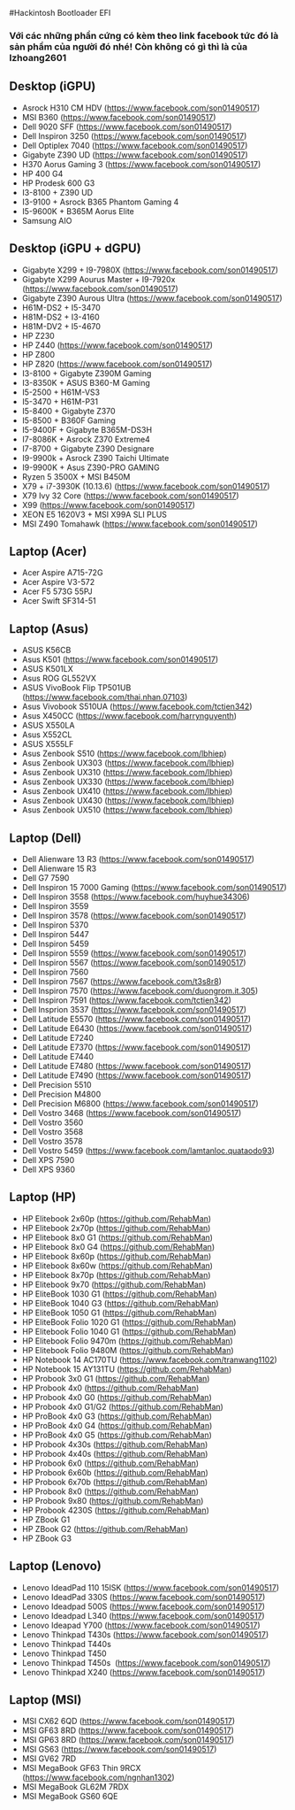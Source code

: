 #Hackintosh Bootloader EFI

### Với các những phần cứng có kèm theo link facebook tức đó là sản phầm của người đó nhé! Còn không có gì thì là của lzhoang2601

## Desktop (iGPU)
+ Asrock H310 CM HDV (https://www.facebook.com/son01490517)
+ MSI B360 (https://www.facebook.com/son01490517)
+ Dell 9020 SFF (https://www.facebook.com/son01490517)
+ Dell Inspiron 3250 (https://www.facebook.com/son01490517)
+ Dell Optiplex 7040 (https://www.facebook.com/son01490517)
+ Gigabyte Z390 UD (https://www.facebook.com/son01490517)
+ H370 Aorus Gaming 3 (https://www.facebook.com/son01490517)
+ HP 400 G4
+ HP Prodesk 600 G3
+ I3-8100 + Z390 UD
+ I3-9100 + Asrock B365 Phantom Gaming 4
+ I5-9600K + B365M Aorus Elite
+ Samsung AIO
## Desktop (iGPU + dGPU)
+ Gigabyte X299 + I9-7980X (https://www.facebook.com/son01490517)
+ Gigabyte X299 Aourus Master + I9-7920x (https://www.facebook.com/son01490517)
+ Gigabyte Z390 Aurous Ultra (https://www.facebook.com/son01490517)
+ H61M-DS2 + I5-3470
+ H81M-DS2 + I3-4160
+ H81M-DV2 + I5-4670
+ HP Z230
+ HP Z440 (https://www.facebook.com/son01490517)
+ HP Z800
+ HP Z820 (https://www.facebook.com/son01490517)
+ I3-8100 + Gigabyte Z390M Gaming
+ I3-8350K + ASUS B360-M Gaming
+ I5-2500 + H61M-VS3
+ I5-3470 + H61M-P31
+ I5-8400 + Gigabyte Z370
+ I5-8500 + B360F Gaming
+ I5-9400F + Gigabyte B365M-DS3H
+ I7-8086K + Asrock Z370 Extreme4
+ I7-8700 + Gigabyte Z390 Designare
+ I9-9900k + Asrock Z390 Taichi Ultimate
+ I9-9900K + Asus Z390-PRO GAMING
+ Ryzen 5 3500X + MSI B450M
+ X79 + i7-3930K (10.13.6) (https://www.facebook.com/son01490517)
+ X79 Ivy 32 Core (https://www.facebook.com/son01490517)
+ X99 (https://www.facebook.com/son01490517)
+ XEON E5 1620V3 + MSI X99A SLI PLUS
+ MSI Z490 Tomahawk (https://www.facebook.com/son01490517)
## Laptop (Acer)  
+ Acer Aspire A715-72G
+ Acer Aspire V3-572
+ Acer F5 573G 55PJ
+ Acer Swift SF314-51
## Laptop (Asus)
+ ASUS K56CB
+ Asus K501 (https://www.facebook.com/son01490517)
+ ASUS K501LX
+ Asus ROG GL552VX
+ ASUS VivoBook Flip TP501UB (https://www.facebook.com/thai.nhan.07103)
+ Asus Vivobook S510UA (https://www.facebook.com/tctien342)
+ Asus X450CC (https://www.facebook.com/harrynguyenth)
+ ASUS X550LA
+ Asus X552CL
+ ASUS X555LF
+ Asus Zenbook S510 (https://www.facebook.com/lbhiep)
+ Asus Zenbook UX303 (https://www.facebook.com/lbhiep)
+ Asus Zenbook UX310 (https://www.facebook.com/lbhiep)
+ Asus Zenbook UX330 (https://www.facebook.com/lbhiep)
+ Asus Zenbook UX410 (https://www.facebook.com/lbhiep)
+ Asus Zenbook UX430 (https://www.facebook.com/lbhiep)
+ Asus Zenbook UX510 (https://www.facebook.com/lbhiep)
## Laptop (Dell)
+ Dell Alienware 13 R3 (https://www.facebook.com/son01490517)
+ Dell Alienware 15 R3
+ Dell G7 7590
+ Dell Inspiron 15 7000 Gaming (https://www.facebook.com/son01490517)
+ Dell Inspiron 3558 (https://www.facebook.com/huyhue34306)
+ Dell Inspiron 3559
+ Dell Inspiron 3578 (https://www.facebook.com/son01490517)
+ Dell Inspiron 5370
+ Dell Inspiron 5447
+ Dell Inspiron 5459
+ Dell Inspiron 5559 (https://www.facebook.com/son01490517)
+ Dell Inspiron 5567 (https://www.facebook.com/son01490517)
+ Dell Inspiron 7560
+ Dell Inspiron 7567 (https://www.facebook.com/t3s8r8)
+ Dell Inspiron 7570 (https://www.facebook.com/duongrom.it.305) 
+ Dell Inspiron 7591 (https://www.facebook.com/tctien342)
+ Dell Insprion 3537 (https://www.facebook.com/son01490517)
+ Dell Latitude E5570 (https://www.facebook.com/son01490517)
+ Dell Latitude E6430 (https://www.facebook.com/son01490517)
+ Dell Latitude E7240
+ Dell Latitude E7370 (https://www.facebook.com/son01490517)
+ Dell Latitude E7440 
+ Dell Latitude E7480 (https://www.facebook.com/son01490517)
+ Dell Latitude E7490 (https://www.facebook.com/son01490517)
+ Dell Precision 5510
+ Dell Precision M4800
+ Dell Precision M6800 (https://www.facebook.com/son01490517)
+ Dell Vostro 3468 (https://www.facebook.com/son01490517)
+ Dell Vostro 3560
+ Dell Vostro 3568
+ Dell Vostro 3578
+ Dell Vostro 5459 (https://www.facebook.com/lamtanloc.quataodo93)
+ Dell XPS 7590
+ Dell XPS 9360
## Laptop (HP) 
+ HP Elitebook 2x60p (https://github.com/RehabMan)
+ HP Elitebook 2x70p (https://github.com/RehabMan)
+ HP Elitebook 8x0 G1 (https://github.com/RehabMan)
+ HP Elitebook 8x0 G4 (https://github.com/RehabMan)
+ HP Elitebook 8x60p (https://github.com/RehabMan)
+ HP Elitebook 8x60w (https://github.com/RehabMan)
+ HP Elitebook 8x70p (https://github.com/RehabMan)
+ HP Elitebook 9x70 (https://github.com/RehabMan)
+ HP EliteBook 1030 G1 (https://github.com/RehabMan)
+ HP EliteBook 1040 G3 (https://github.com/RehabMan)
+ HP EliteBook 1050 G1 (https://github.com/RehabMan)
+ HP EliteBook Folio 1020 G1 (https://github.com/RehabMan)
+ HP Elitebook Folio 1040 G1 (https://github.com/RehabMan)
+ HP Elitebook Folio 9470m (https://github.com/RehabMan)
+ HP Elitebook Folio 9480M (https://github.com/RehabMan)
+ HP Notebook 14 AC170TU (https://www.facebook.com/tranwang1102)
+ HP Notebook 15 AY131TU (https://github.com/RehabMan)
+ HP Probook 3x0 G1 (https://github.com/RehabMan)
+ HP Probook 4x0 (https://github.com/RehabMan)
+ HP Probook 4x0 G0 (https://github.com/RehabMan)
+ HP Probook 4x0 G1/G2 (https://github.com/RehabMan)
+ HP ProBook 4x0 G3 (https://github.com/RehabMan)
+ HP ProBook 4x0 G4 (https://github.com/RehabMan)
+ HP ProBook 4x0 G5 (https://github.com/RehabMan)
+ HP Probook 4x30s (https://github.com/RehabMan)
+ HP Probook 4x40s (https://github.com/RehabMan)
+ HP Probook 6x0 (https://github.com/RehabMan)
+ HP Probook 6x60b (https://github.com/RehabMan)
+ HP Probook 6x70b (https://github.com/RehabMan)
+ HP Probook 8x0 (https://github.com/RehabMan)
+ HP Probook 9x80 (https://github.com/RehabMan)
+ HP Probook 4230S (https://github.com/RehabMan)
+ HP ZBook G1
+ HP ZBook G2 (https://github.com/RehabMan)
+ HP ZBook G3
## Laptop (Lenovo)
+ Lenovo IdeadPad 110 15ISK (https://www.facebook.com/son01490517)
+ Lenovo IdeadPad 330S (https://www.facebook.com/son01490517)
+ Lenovo Ideadpad 500S (https://www.facebook.com/son01490517)
+ Lenovo Ideadpad L340 (https://www.facebook.com/son01490517)
+ Lenovo Ideapad Y700 (https://www.facebook.com/son01490517)
+ Lenovo Thinkpad T430s (https://www.facebook.com/son01490517)
+ Lenovo Thinkpad T440s
+ Lenovo Thinkpad T450
+ Lenovo Thinkpad T450s  (https://www.facebook.com/son01490517)
+ Lenovo Thinkpad X240 (https://www.facebook.com/son01490517)
## Laptop (MSI)
+ MSI CX62 6QD (https://www.facebook.com/son01490517)
+ MSI GF63 8RD (https://www.facebook.com/son01490517)
+ MSI GP63 8RD (https://www.facebook.com/son01490517)
+ MSI GS63 (https://www.facebook.com/son01490517)
+ MSI GV62 7RD
+ MSI MegaBook GF63 Thin 9RCX (https://www.facebook.com/ngnhan1302)
+ MSI MegaBook GL62M 7RDX
+ MSI MegaBook GS60 6QE
